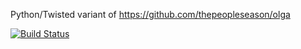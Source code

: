 Python/Twisted variant of https://github.com/thepeopleseason/olga

[![Build Status](https://travis-ci.org/shaunduncan/helga.png)](https://travis-ci.org/shaunduncan/helga)
